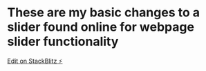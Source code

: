# These are my basic changes to a slider found online for webpage slider functionality

[Edit on StackBlitz ⚡️](https://stackblitz.com/edit/xgvgj9)
